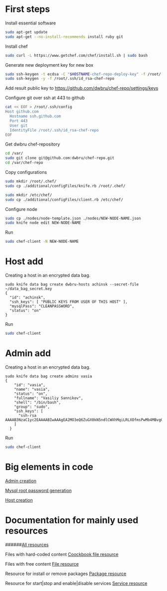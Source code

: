 First steps
===========

Install essential  software
```bash
sudo apt-get update
sudo apt-get --no-install-recommends install ruby git
```

Install chef
```bash
sudo curl -L https://www.getchef.com/chef/install.sh | sudo bash
```

Generate new deployment key for new box
```bash
sudo ssh-keygen -t ecdsa -C "$HOSTNAME-chef-repo-deploy-key" -f /root/.ssh/id_rsa-chef-repo
sudo ssh-keygen -y -f /root/.ssh/id_rsa-chef-repo
```

Add result public key to https://github.com/dwbru/chef-repo/settings/keys

Configure git over ssh at 443 to github
```bash
cat << EOF > /root/.ssh/config
Host github.com
  Hostname ssh.github.com
  Port 443
  User git
  IdentityFile /root/.ssh/id_rsa-chef-repo
EOF
```
Get dwbru chef-repository
```bash
cd /var/
sudo git clone git@github.com:dwbru/chef-repo.git
cd /var/chef-repo
```

Copy configurations
```bash
sudo mkdir /root/.chef/
sudo cp ./additional/configFiles/knife.rb /root/.chef/

sudo mkdir /etc/chef/
sudo cp ./additional/configFiles/client.rb /etc/chef/
```

Configure node
```bash
sudo cp ./nodes/node-template.json ./nodes/NEW-NODE-NAME.json
sudo knife node edit NEW-NODE-NAME
```

Run
```bash
sudo chef-client -N NEW-NODE-NAME
```

Host add
===========
Creating a host in an encrypted data bag.
```
sudo knife data bag create dwbru-hosts achinsk --secret-file ~/data_bag_secret.key
{
  "id": "achinsk",
  "ssh_keys": [ "PUBLIC KEYS FROM USER OF THIS HOST" ],
  "mysqlPass": "CLEANPASSWORD",
  "status": "on"
}
```

Run
```bash
sudo chef-client
```

Admin add
===========

Creating a host in an encrypted data bag.
```
sudo knife data bag create admins vasia
{
    "id": "vasia",
    "name": "vasia",
    "status": "on",
    "fullname": "Vasiliy Sannikov",
    "shell": "/bin/bash",
    "group": "sudo",
    "ssh_keys": [
      "ssh-rsa AAAAB3NzaC1yc2EAAAABIwAAAgEA2MO3eQ6ZuGX0kN5ndlCWXhMqiLRLXOfmsPwMb4MBvg0ktqzkGZIC4IY5PNgIktTBloKoCcNLDBq/BwnJroOyPj4X1VybjjsQKdZUAPRZOsp0YcezfD0LlyClMGdqTIWAYT52SaQ+$
    ]
  }
```

Run
```bash
sudo chef-client
```

Big elements in code
====================
[Admin creation](https://github.com/dwbru/chef-repo/blob/master/cookbooks/dwbru-host/recipes/basic-managment.rb#L66-97)

[Mysql root password generation](https://github.com/dwbru/chef-repo/blob/master/cookbooks/dwbru-host/recipes/basic-managment.rb#L177-203)

[Host creation](https://github.com/dwbru/chef-repo/blob/master/cookbooks/dwbru-host/recipes/basic-managment.rb#L339-427)

Documentation for mainly used resources
=======================================

######[All resources](http://docs.getchef.com/resource.html)

Files with hard-coded content
[Coockbook file resource](http://docs.getchef.com/resource_cookbook_file.html)

Files with free content
[File resource](http://docs.getchef.com/resource_file.html)

Resource for install or remove packages
[Package resource](http://docs.getchef.com/resource_package.html)

Resource for start|stop and enable|disable services
[Service resource](http://docs.getchef.com/resource_service.html)
